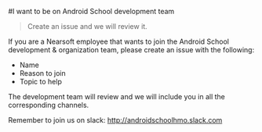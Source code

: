 #I want to be on Android School development team
>Create an issue and we will review it.

If you are a Nearsoft employee that wants to join the Android School development & organization team, please create an issue with the following:

- Name
- Reason to join
- Topic to help

The development team will review and we will include you in all the corresponding channels.

Remember to join us on slack: http://androidschoolhmo.slack.com
